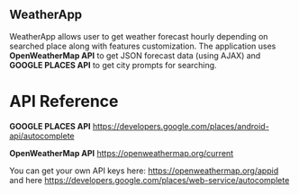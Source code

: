 ## WeatherApp

WeatherApp allows user to get weather forecast hourly depending on searched place along with features customization. 
The application uses **OpenWeatherMap API** to get JSON forecast data (using AJAX) and **GOOGLE PLACES API** to get 
city prompts for searching.

# API Reference
**GOOGLE PLACES API**
https://developers.google.com/places/android-api/autocomplete

**OpenWeatherMap API**
https://openweathermap.org/current

You can get your own API keys here:
https://openweathermap.org/appid
and here
https://developers.google.com/places/web-service/autocomplete
